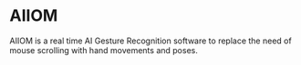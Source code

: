 # AIIOM
AIIOM is a real time AI Gesture Recognition software to replace the need of mouse scrolling with hand movements and poses.

